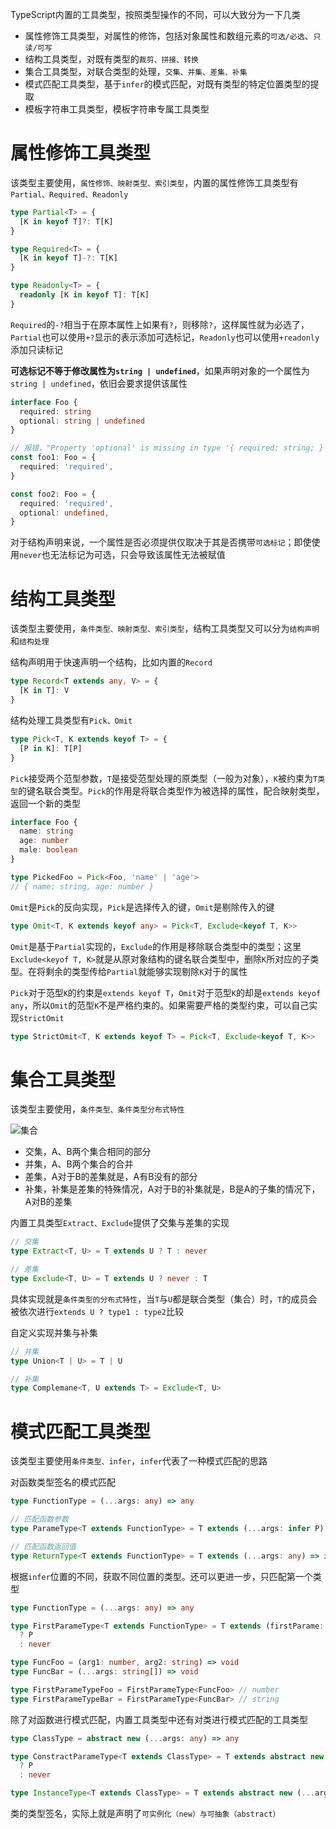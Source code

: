 TypeScript内置的工具类型，按照类型操作的不同，可以大致分为一下几类

- 属性修饰工具类型，对属性的修饰，包括对象属性和数组元素的`可选/必选`、`只读/可写`
- 结构工具类型，对既有类型的`裁剪、拼接、转换`
- 集合工具类型，对联合类型的处理，`交集、并集、差集、补集`
- 模式匹配工具类型，基于`infer`的模式匹配，对既有类型的特定位置类型的提取
- 模板字符串工具类型，模板字符串专属工具类型

# 属性修饰工具类型

该类型主要使用，`属性修饰、映射类型、索引类型`，内置的属性修饰工具类型有`Partial、Required、Readonly`

```ts
type Partial<T> = {
  [K in keyof T]?: T[K]
}

type Required<T> = {
  [K in keyof T]-?: T[K]
}

type Readonly<T> = {
  readonly [K in keyof T]: T[K]
}
```

`Required`的`-?`相当于在原本属性上如果有`?`，则移除`?`，这样属性就为必选了，`Partial`也可以使用`+?`显示的表示添加可选标记，`Readonly`也可以使用`+readonly`添加只读标记

**可选标记不等于修改属性为`string | undefined`**，如果声明对象的一个属性为`string | undefined`，依旧会要求提供该属性

```ts
interface Foo {
  required: string
  optional: string | undefined
}

// 报错，"Property 'optional' is missing in type '{ required: string; }' but required in type 'Foo'"
const foo1: Foo = {
  required: 'required',
}

const foo2: Foo = {
  required: 'required',
  optional: undefined,
}
```

对于结构声明来说，一个属性是否必须提供仅取决于其是否携带`可选标记`；即使使用`never`也无法标记为可选，只会导致该属性无法被赋值

# 结构工具类型

该类型主要使用，`条件类型、映射类型、索引类型`，结构工具类型又可以分为`结构声明`和`结构处理`

结构声明用于快速声明一个结构，比如内置的`Record`

```ts
type Record<T extends any, V> = {
  [K in T]: V
}
```

结构处理工具类型有`Pick、Omit`

```ts
type Pick<T, K extends keyof T> = {
  [P in K]: T[P]
}
```

`Pick`接受两个范型参数，`T`是接受范型处理的原类型（一般为对象），`K`被约束为`T类型`的键名联合类型。`Pick`的作用是将联合类型作为被选择的属性，配合映射类型，返回一个新的类型

```ts
interface Foo {
  name: string
  age: number
  male: boolean
}

type PickedFoo = Pick<Foo, 'name' | 'age'>
// { name: string, age: number }
```

`Omit`是`Pick`的反向实现，`Pick`是选择传入的键，`Omit`是剔除传入的键

```ts
type Omit<T, K extends keyof any> = Pick<T, Exclude<keyof T, K>>
```

`Omit`是基于`Partial`实现的，`Exclude`的作用是移除联合类型中的类型；这里`Exclude<keyof T, K>`就是从原对象结构的键名联合类型中，删除`K`所对应的子类型。在将剩余的类型传给`Partial`就能够实现剔除`K`对于的属性

`Pick`对于范型`K`的约束是`extends keyof T`，`Omit`对于范型`K`的却是`extends keyof any`，所以`Omit`的范型`K`不是严格约束的。如果需要严格的类型约束，可以自己实现`StrictOmit`

```ts
type StrictOmit<T, K extends keyof T> = Pick<T, Exclude<keyof T, K>>
```

# 集合工具类型

该类型主要使用，`条件类型、条件类型分布式特性`

![集合](/static/images/blog/typescript/jihe.png)

- 交集，A、B两个集合相同的部分
- 并集，A、B两个集合的合并
- 差集，A对于B的差集就是，A有B没有的部分
- 补集，补集是差集的特殊情况，A对于B的补集就是，B是A的子集的情况下，A对B的差集

内置工具类型`Extract、Exclude`提供了交集与差集的实现

```ts
// 交集
type Extract<T, U> = T extends U ? T : never

// 差集
type Exclude<T, U> = T extends U ? never : T
```

具体实现就是`条件类型的分布式特性`，当`T`与`U`都是联合类型（集合）时，`T`的成员会被依次进行`extends U ? type1 : type2`比较

自定义实现并集与补集

```ts
// 并集
type Union<T | U> = T | U

// 补集
type Complemane<T, U extends T> = Exclude<T, U>
```

# 模式匹配工具类型

该类型主要使用`条件类型、infer`，`infer`代表了一种模式匹配的思路

对函数类型签名的模式匹配

```ts
type FunctionType = (...args: any) => any

// 匹配函数参数
type ParameType<T extends FunctionType> = T extends (...args: infer P) => any ? P : never

// 匹配函数返回值
type ReturnType<T extends FunctionType> = T extends (...args: any) => infer R ? R : any
```

根据`infer`位置的不同，获取不同位置的类型。还可以更进一步，只匹配第一个类型

```ts
type FunctionType = (...args: any) => any

type FirstParameType<T extends FunctionType> = T extends (firstParame: infer P, ...args: any) => any
  ? P
  : never

type FuncFoo = (arg1: number, arg2: string) => void
type FuncBar = (...args: string[]) => void

type FirstParameTypeFoo = FirstParameType<FuncFoo> // number
type FirstParameTypeBar = FirstParameType<FuncBar> // string
```

除了对函数进行模式匹配，内置工具类型中还有对类进行模式匹配的工具类型

```ts
type ClassType = abstract new (...args: any) => any

type ConstractParameType<T extends ClassType> = T extends abstract new (...args: infer P) => void
  ? P
  : never

type InstanceType<T extends ClassType> = T extends abstract new (...args: any) => infer P ? P : any
```

类的类型签名，实际上就是声明了`可实例化（new）与可抽象（abstract）`
